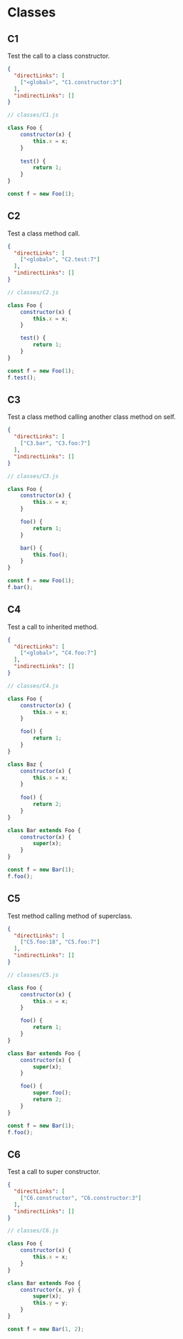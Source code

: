 # Classes

## C1
[//]: # (MAIN: global)
Test the call to a class constructor.

```json
{
  "directLinks": [
    ["<global>", "C1.constructor:3"]
  ],
  "indirectLinks": []
}
```
```js
// classes/C1.js

class Foo {
    constructor(x) {
        this.x = x;
    }  
    
    test() {
        return 1;
    }
}

const f = new Foo(1);
```
[//]: # (END)

## C2
[//]: # (MAIN: global)
Test a class method call.

```json
{
  "directLinks": [
    ["<global>", "C2.test:7"]
  ],
  "indirectLinks": []
}
```
```js
// classes/C2.js

class Foo {
    constructor(x) {
        this.x = x;
    }

    test() {
        return 1;
    }
}

const f = new Foo(1);
f.test();
```
[//]: # (END)

## C3
[//]: # (MAIN: global)
Test a class method calling another class method on self.

```json
{
  "directLinks": [
    ["C3.bar", "C3.foo:7"]
  ],
  "indirectLinks": []
}
```
```js
// classes/C3.js

class Foo {
    constructor(x) { 
        this.x = x;
    }

    foo() {
        return 1;
    }

    bar() {
        this.foo();
    }
}

const f = new Foo(1);
f.bar();
```
[//]: # (END)

## C4
[//]: # (MAIN: global)
Test a call to inherited method.

```json
{
  "directLinks": [
    ["<global>", "C4.foo:7"]
  ],
  "indirectLinks": []
}
```
```js
// classes/C4.js

class Foo {
    constructor(x) {
        this.x = x;
    }

    foo() {
        return 1;
    }
}

class Baz {
    constructor(x) {
        this.x = x;
    }
    
    foo() {
        return 2;
    }
}

class Bar extends Foo {
    constructor(x) {
        super(x);
    }
}

const f = new Bar(1);
f.foo();
```
[//]: # (END)

## C5
[//]: # (MAIN: global)
Test method calling method of superclass.

```json
{
  "directLinks": [
    ["C5.foo:18", "C5.foo:7"]
  ],
  "indirectLinks": []
}
```
```js
// classes/C5.js

class Foo {
    constructor(x) {
        this.x = x;
    }

    foo() {
        return 1;
    }
}

class Bar extends Foo {
    constructor(x) {
        super(x);
    }

    foo() {
        super.foo();
        return 2;
    }
}

const f = new Bar(1);
f.foo();
```
[//]: # (END)

## C6
[//]: # (MAIN: global)
Test a call to super constructor.

```json
{
  "directLinks": [
    ["C6.constructor", "C6.constructor:3"]
  ],
  "indirectLinks": []
}
```
```js
// classes/C6.js

class Foo {
    constructor(x) {
        this.x = x;
    }
}

class Bar extends Foo {
    constructor(x, y) {
        super(x);
        this.y = y;
    }
}

const f = new Bar(1, 2);
```
[//]: # (END)